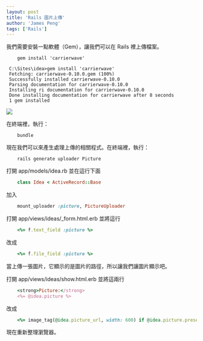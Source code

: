 ```yaml
---
layout: post
title: 'Rails 圖片上傳'
author: 'James Peng'
tags: ['Rails']
---
```



我們需要安裝一點軟體（Gem），讓我們可以在 Rails 裡上傳檔案。


~~~text
    gem install 'carrierwave'
~~~

~~~text
 C:\Sites\idea>gem install 'carrierwave'
 Fetching: carrierwave-0.10.0.gem (100%)
 Successfully installed carrierwave-0.10.0
 Parsing documentation for carrierwave-0.10.0
 Installing ri documentation for carrierwave-0.10.0
 Done installing documentation for carrierwave after 8 seconds
 1 gem installed
~~~

![](http://i.imgur.com/WcRIfcZ.png)


在終端裡，執行：

~~~text
    bundle
~~~

現在我們可以來產生處理上傳的相關程式。在終端裡，執行：

~~~text
    rails generate uploader Picture
~~~


打開 app/models/idea.rb 並在這行下面


~~~ruby
    class Idea < ActiveRecord::Base
~~~



加入

~~~ruby
    mount_uploader :picture, PictureUploader
~~~


打開 app/views/ideas/_form.html.erb 並將這行

~~~ruby
    <%= f.text_field :picture %>
~~~

改成

~~~ruby
    <%= f.file_field :picture %>
~~~

當上傳一張圖片，它顯示的是圖片的路徑，所以讓我們讓圖片顯示吧。

打開 app/views/ideas/show.html.erb 並將這兩行

~~~ruby
    <strong>Picture:</strong>
    <%= @idea.picture %>
~~~

改成

~~~ruby
    <%= image_tag(@idea.picture_url, width: 600) if @idea.picture.present? %>
~~~

現在重新整理瀏覽器。
